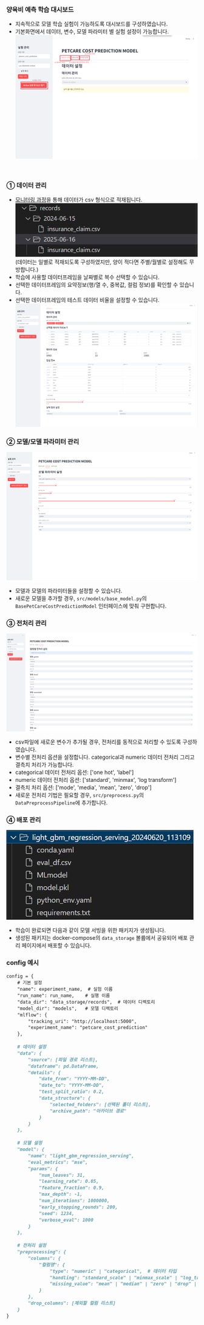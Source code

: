 ### 양육비 예측 학습 대시보드

- 지속적으로 모델 학습 실험이 가능하도록 대시보드를 구성하였습니다.
- 기본화면에서 데이터, 변수, 모델 파라미터 별 실험 설정이 가능합니다.
![기본화면](docs/기본화면.png)

<br>


### ① 데이터 관리
- [모니터링 과정](../scheduler/README.md)을 통해 데이터가 csv 형식으로 적재됩니다.
![데이터폴더구조](docs/데이터폴더구조.png)  
(데이터는 일별로 적재되도록 구성하였지만, 양이 적다면 주별/월별로 설정해도 무방합니다.)
- 학습에 사용할 데이터프레임을 날짜별로 복수 선택할 수 있습니다.
- 선택한 데이터프레임의 요약정보(행/열 수, 중복값, 컬럼 정보)를 확인할 수 있습니다.
- 선택한 데이터프레임의 테스트 데이터 비율을 설정할 수 있습니다.
![데이터관리](docs/데이터관리.png)


### ② 모델/모델 파라미터 관리
![파라미터 관리](docs/파라미터관리.png)
- 모델과 모델의 파라미터들을 설정할 수 있습니다.
- 새로운 모델을 추가할 경우, `src/models/base_model.py`의 `BasePetCareCostPredictionModel` 인터페이스에 맞춰 구현합니다.



### ③ 전처리 관리
![전처리관리](docs/전처리관리.png)
- csv파일에 새로운 변수가 추가될 경우, 전처리를 동적으로 처리할 수 있도록 구성하였습니다.
- 변수별 전처리 옵션을 설정합니다. categorical과 numeric 데이터 전처리 그리고 결측치 처리가 가능합니다.
- categorical 데이터 전처리 옵션: ['one hot', 'label']
- numeric 데이터 전처리 옵션: ['standard', 'minmax', 'log transform']
- 결측치 처리 옵션: ['mode', 'media', 'mean', 'zero', 'drop']
- 새로운 전처리 기법은 필요할 경우, `src/preprocess.py`의 `DataPreprocessPipeline`에 추가합니다.



### ④ 배포 관리
![배포 관리](docs/배포관리.png)
- 학습이 완료되면 다음과 같이 모델 서빙을 위한 패키지가 생성됩니다.
- 생성된 패키지는 docker-compose의 `data_storage` 볼륨에서 공유되어 배포 관리 페이지에서 배포할 수 있습니다.


### config 예시
``` markdown
config = {
    # 기본 설정
    "name": experiment_name,  # 실험 이름
    "run_name": run_name,    # 실행 이름
    "data_dir": "data_storage/records",  # 데이터 디렉토리
    "model_dir": "models",   # 모델 디렉토리
    "mlflow": {
        "tracking_uri": "http://localhost:5000",
        "experiment_name": "petcare_cost_prediction"
    },
    
    # 데이터 설정
    "data": {
        "source": [파일 경로 리스트],
        "dataframe": pd.DataFrame,
        "details": {
            "date_from": "YYYY-MM-DD",
            "date_to": "YYYY-MM-DD",
            "test_split_ratio": 0.2,
            "data_structure": {
                "selected_folders": [선택된 폴더 리스트],
                "archive_path": "아카이브 경로"
            }
        }
    },
    
    # 모델 설정
    "model": {
        "name": "light_gbm_regression_serving",
        "eval_metrics": "mse",
        "params": {
            "num_leaves": 31,
            "learning_rate": 0.05,
            "feature_fraction": 0.9,
            "max_depth": -1,
            "num_iterations": 1000000,
            "early_stopping_rounds": 200,
            "seed": 1234,
            "verbose_eval": 1000
        }
    },
    
    # 전처리 설정
    "preprocessing": {
        "columns": {
            "컬럼명": {
                "type": "numeric" | "categorical",  # 데이터 타입
                "handling": "standard_scale" | "minmax_scale" | "log_transform" | "none" | "one_hot" | "label",  # 전처리 방식
                "missing_value": "mean" | "median" | "zero" | "drop" | "mode"  # 결측치 처리
            }
        },
        "drop_columns": [제외할 컬럼 리스트]
    }
}
```
